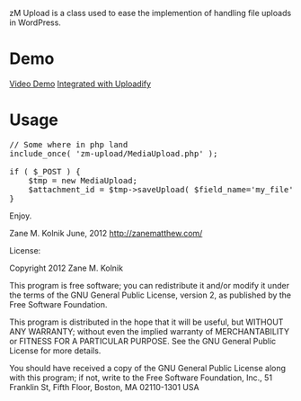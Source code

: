 zM Upload is a class used to ease the implemention of handling file
uploads in WordPress.

Demo
=
[Video Demo](http://www.youtube.com/watch?v=Jpz21O3mPJE&feature=plcp)
[Integrated with Uploadify](http://bmxraceevents.com/events/new)

Usage
=

<pre>
// Some where in php land
include_once( 'zm-upload/MediaUpload.php' );

if ( $_POST ) {
    $tmp = new MediaUpload;
    $attachment_id = $tmp->saveUpload( $field_name='my_file' );
}
</pre>


Enjoy.

Zane M. Kolnik
June, 2012
http://zanematthew.com/

License:

  Copyright 2012 Zane M. Kolnik

  This program is free software; you can redistribute it and/or modify
  it under the terms of the GNU General Public License, version 2, as
  published by the Free Software Foundation.

  This program is distributed in the hope that it will be useful,
  but WITHOUT ANY WARRANTY; without even the implied warranty of
  MERCHANTABILITY or FITNESS FOR A PARTICULAR PURPOSE.  See the
  GNU General Public License for more details.

  You should have received a copy of the GNU General Public License
  along with this program; if not, write to the Free Software
  Foundation, Inc., 51 Franklin St, Fifth Floor, Boston, MA  02110-1301  USA